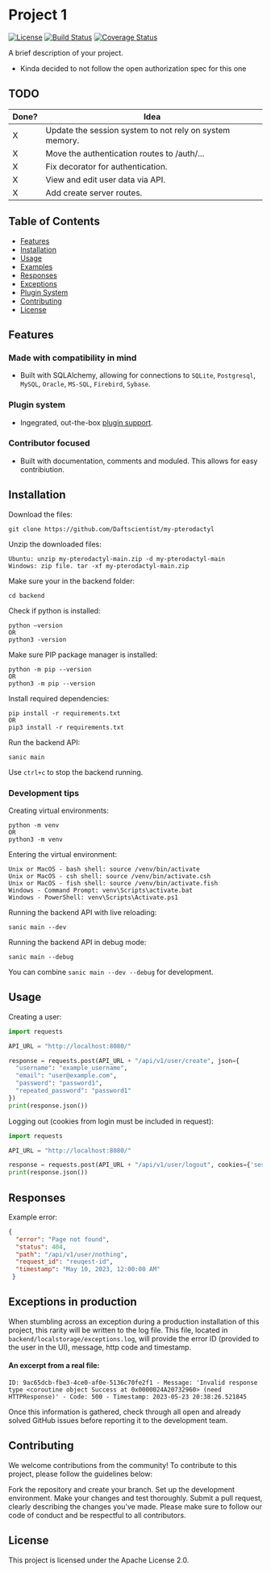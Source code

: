 # Project 1

[![License](https://img.shields.io/badge/license-Apache%202.0-blue)](https://github.com/Daftscientist/my-pterodactyl/blob/master/LICENSE)
[![Build Status](https://travis-ci.org/Daftscientist/my-pterodactyl.svg?branch=master)](https://travis-ci.org/Daftscientist/my-pterodactyl)
[![Coverage Status](https://coveralls.io/repos/github/Daftscientist/my-pterodactyl/badge.svg?branch=master)](https://coveralls.io/github/Daftscientist/my-pterodactyl?branch=master)

A brief description of your project.
- Kinda decided to not follow the open authorization spec for this one

## TODO
| Done? | Idea |
| --- | --- |
| X | Update the session system to not rely on system memory. |
| X | Move the authentication routes to /auth/... |
| X | Fix decorator for authentication. |
| X | View and edit user data via API. |
| X | Add create server routes. |

## Table of Contents

- [Features](#features)
- [Installation](#installation)
- [Usage](#usage)
- [Examples](#examples)
- [Responses](#responses)
- [Exceptions](#exceptions-in-production)
- [Plugin System](#plugins)
- [Contributing](#contributing)
- [License](#license)

## Features

### Made with compatibility in mind 
- Built with SQLAlchemy, allowing for connections to `SQLite`, `Postgresql`, `MySQL`, `Oracle`, `MS-SQL`, `Firebird`, `Sybase`.
### Plugin system
- Ingegrated, out-the-box [plugin support](#plugins).
### Contributor focused
- Built with documentation, comments and moduled. This allows for easy contribiution.

## Installation

Download the files:
```shell
git clone https://github.com/Daftscientist/my-pterodactyl
```
Unzip the downloaded files:
```shell
Ubuntu: unzip my-pterodactyl-main.zip -d my-pterodactyl-main
Windows: zip file. tar -xf my-pterodactyl-main.zip
```
Make sure your in the backend folder:
```shell
cd backend
```
Check if python is installed:
```shell
python –version
OR
python3 -version
```
Make sure PIP package manager is installed:
```shell
python -m pip --version
OR
python3 -m pip --version
```
Install required dependencies:
```shell
pip install -r requirements.txt
OR
pip3 install -r requirements.txt
```
Run the backend API:
```shell
sanic main
```
Use `ctrl+c` to stop the backend running.

### Development tips

Creating virtual environments:
```shell
python -m venv
OR
python3 -m venv
```
Entering the virtual environment:
```shell
Unix or MacOS - bash shell: source /venv/bin/activate
Unix or MacOS - csh shell: source /venv/bin/activate.csh
Unix or MacOS - fish shell: source /venv/bin/activate.fish
Windows - Command Prompt: venv\Scripts\activate.bat
Windows - PowerShell: venv\Scripts\Activate.ps1
```
Running the backend API with live reloading:
```shell
sanic main --dev
```
Running the backend API in debug mode:
```shell
sanic main --debug
```
You can combine `sanic main --dev --debug` for development.

## Usage

Creating a user:
```python
import requests

API_URL = "http://localhost:8080/"

response = requests.post(API_URL + "/api/v1/user/create", json={
  "username": "example_username",
  "email": "user@example.com",
  "password": "password1",
  "repeated_password": "password1"
})
print(response.json())
```
Logging out (cookies from login must be included in request):
```python
import requests

API_URL = "http://localhost:8080/"

response = requests.post(API_URL + "/api/v1/user/logout", cookies={'session': 'jwt-encoded-string'})
print(response.json())
```

## Responses
Example error:
```json
{
  "error": "Page not found",
  "status": 404,
  "path": "/api/v1/user/nothing",
  "request_id": "reuqest-id",
  "timestamp": "May 10, 2023, 12:00:00 AM"
 }
```

## Exceptions in production
When stumbling across an exception during a production installation of this project, this rarity will be written to the log file. This file, located in `backend/localstorage/exceptions.log`, will provide the error ID (provided to the user in the UI), message, http code and timestamp.
#### An excerpt from a real file:
```log
ID: 9ac65dcb-fbe3-4ce0-af0e-5136c70fe2f1 - Message: 'Invalid response type <coroutine object Success at 0x0000024A20732960> (need HTTPResponse)' - Code: 500 - Timestamp: 2023-05-23 20:38:26.521845
```
Once this information is gathered, check through all open and already solved GitHub issues before reporting it to the development team.

## Contributing
We welcome contributions from the community! To contribute to this project, please follow the guidelines below:

Fork the repository and create your branch.
Set up the development environment.
Make your changes and test thoroughly.
Submit a pull request, clearly describing the changes you've made.
Please make sure to follow our code of conduct and be respectful to all contributors.

## License
This project is licensed under the Apache License 2.0.
